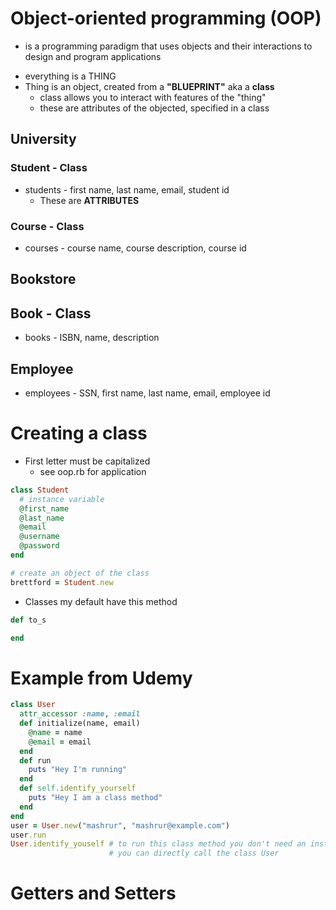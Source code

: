# Object-oriented programming (OOP)

- is a programming paradigm that uses objects and their interactions to design and program applications

* everything is a THING
* Thing is an object, created from a **"BLUEPRINT"** aka a **class**
  - class allows you to interact with features of the "thing"
  - these are attributes of the objected, specified in a class

## University

### Student - Class

- students - first name, last name, email, student id
  - These are **ATTRIBUTES**

### Course - Class

- courses - course name, course description, course id

## Bookstore

## Book - Class

- books - ISBN, name, description

## Employee

- employees - SSN, first name, last name, email, employee id

# Creating a class

- First letter must be capitalized
  - see oop.rb for application

```ruby
class Student
  # instance variable
  @first_name
  @last_name
  @email
  @username
  @password
end

# create an object of the class
brettford = Student.new
```

- Classes my default have this method

```ruby
def to_s

end
```

# Example from Udemy

```ruby
class User
  attr_accessor :name, :email
  def initialize(name, email)
    @name = name
    @email = email
  end
  def run
    puts "Hey I'm running"
  end
  def self.identify_yourself
    puts "Hey I am a class method"
  end
end
user = User.new("mashrur", "mashrur@example.com")
user.run
User.identify_youself # to run this class method you don't need an instance of user
                      # you can directly call the class User
```

# Getters and Setters
